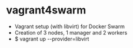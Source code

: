 # vagrant4swarm

- Vagrant setup (with libvirt) for Docker Swarm
- Creation of 3 nodes, 1 manager and 2 workers
- $ vagrant up --provider=libvirt
